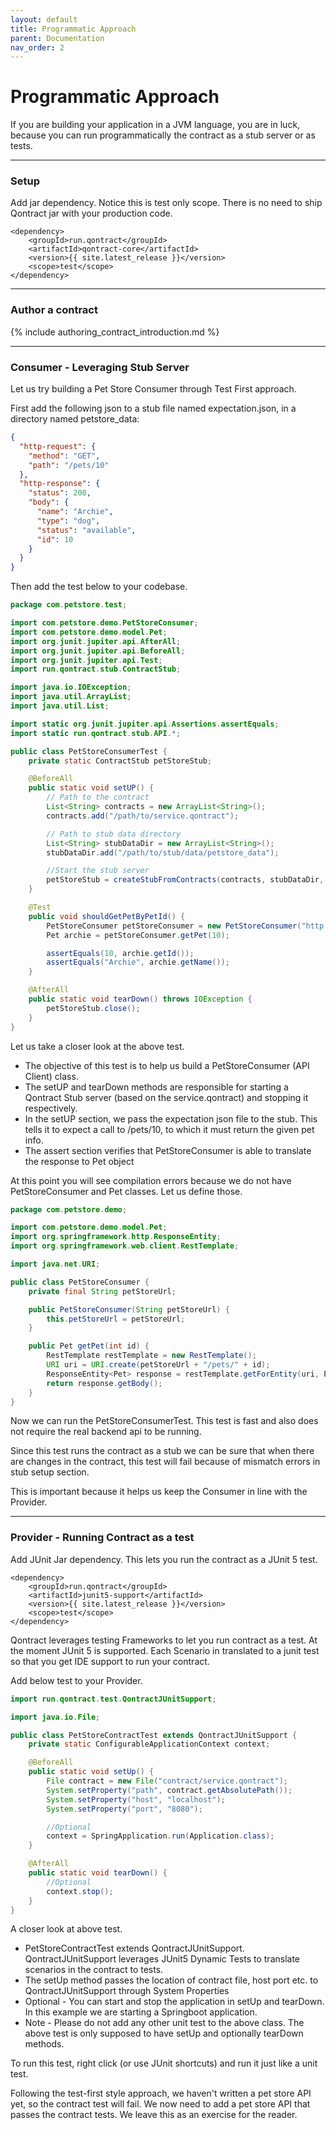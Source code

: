 ```yaml
---
layout: default
title: Programmatic Approach
parent: Documentation
nav_order: 2
---
```

Programmatic Approach
=====================

If you are building your application in a JVM language, you are in luck, because you can run programmatically the contract as a stub server or as tests.

---

### Setup

Add jar dependency. Notice this is test only scope. There is no need to ship Qontract jar with your production code.

```
<dependency>
    <groupId>run.qontract</groupId>
    <artifactId>qontract-core</artifactId>
    <version>{{ site.latest_release }}</version>
    <scope>test</scope>
</dependency>
```

---

### Author a contract

{% include authoring_contract_introduction.md %}

---

### Consumer - Leveraging Stub Server

Let us try building a Pet Store Consumer through Test First approach.

First add the following json to a stub file named expectation.json, in a directory named petstore_data:

```json
{
  "http-request": {
    "method": "GET",
    "path": "/pets/10"
  },
  "http-response": {
    "status": 200,
    "body": {
      "name": "Archie",
      "type": "dog",
      "status": "available",
      "id": 10
    }
  }
}
```

Then add the test below to your codebase.

```java
package com.petstore.test;

import com.petstore.demo.PetStoreConsumer;
import com.petstore.demo.model.Pet;
import org.junit.jupiter.api.AfterAll;
import org.junit.jupiter.api.BeforeAll;
import org.junit.jupiter.api.Test;
import run.qontract.stub.ContractStub;

import java.io.IOException;
import java.util.ArrayList;
import java.util.List;

import static org.junit.jupiter.api.Assertions.assertEquals;
import static run.qontract.stub.API.*;

public class PetStoreConsumerTest {
    private static ContractStub petStoreStub;

    @BeforeAll
    public static void setUP() {
        // Path to the contract
        List<String> contracts = new ArrayList<String>();
        contracts.add("/path/to/service.qontract");

        // Path to stub data directory
        List<String> stubDataDir = new ArrayList<String>();
        stubDataDir.add("/path/to/stub/data/petstore_data");

        //Start the stub server
        petStoreStub = createStubFromContracts(contracts, stubDataDir, "localhost", 9000);
    }

    @Test
    public void shouldGetPetByPetId() {
        PetStoreConsumer petStoreConsumer = new PetStoreConsumer("http://localhost:9000");
        Pet archie = petStoreConsumer.getPet(10);

        assertEquals(10, archie.getId());
        assertEquals("Archie", archie.getName());
    }

    @AfterAll
    public static void tearDown() throws IOException {
        petStoreStub.close();
    }
}
```

Let us take a closer look at the above test.
* The objective of this test is to help us build a PetStoreConsumer (API Client) class.
* The setUP and tearDown methods are responsible for starting a Qontract Stub server (based on the service.qontract) and stopping it respectively.
* In the setUP section, we pass the expectation json file to the stub. This tells it to expect a call to /pets/10, to which it must return the given pet info.
* The assert section verifies that PetStoreConsumer is able to translate the response to Pet object

At this point you will see compilation errors because we do not have PetStoreConsumer and Pet classes. Let us define those.

```java
package com.petstore.demo;

import com.petstore.demo.model.Pet;
import org.springframework.http.ResponseEntity;
import org.springframework.web.client.RestTemplate;

import java.net.URI;

public class PetStoreConsumer {
    private final String petStoreUrl;

    public PetStoreConsumer(String petStoreUrl) {
        this.petStoreUrl = petStoreUrl;
    }

    public Pet getPet(int id) {
        RestTemplate restTemplate = new RestTemplate();
        URI uri = URI.create(petStoreUrl + "/pets/" + id);
        ResponseEntity<Pet> response = restTemplate.getForEntity(uri, Pet.class);
        return response.getBody();
    }
}
```

Now we can run the PetStoreConsumerTest. This test is fast and also does not require the real backend api to be running.

Since this test runs the contract as a stub we can be sure that when there are changes in the contract, this test will fail because of mismatch errors in stub setup section.

This is important because it helps us keep the Consumer in line with the Provider.

---

### Provider - Running Contract as a test

Add JUnit Jar dependency. This lets you run the contract as a JUnit 5 test.

```
<dependency>
    <groupId>run.qontract</groupId>
    <artifactId>junit5-support</artifactId>
    <version>{{ site.latest_release }}</version>
    <scope>test</scope>
</dependency>
```

Qontract leverages testing Frameworks to let you run contract as a test.
At the moment JUnit 5 is supported. Each Scenario in translated to a junit test so that you get IDE support to run your contract.

Add below test to your Provider.

```java
import run.qontract.test.QontractJUnitSupport;

import java.io.File;

public class PetStoreContractTest extends QontractJUnitSupport {
    private static ConfigurableApplicationContext context;

    @BeforeAll
    public static void setUp() {
        File contract = new File("contract/service.qontract");
        System.setProperty("path", contract.getAbsolutePath());
        System.setProperty("host", "localhost");
        System.setProperty("port", "8080");

        //Optional
        context = SpringApplication.run(Application.class);
    }

    @AfterAll
    public static void tearDown() {
        //Optional
        context.stop();
    }
}
```

A closer look at above test.
* PetStoreContractTest extends QontractJUnitSupport. QontractJUnitSupport leverages JUnit5 Dynamic Tests to translate scenarios in the contract to tests.
* The setUp method passes the location of contract file, host port etc. to QontractJUnitSupport through System Properties
* Optional - You can start and stop the application in setUp and tearDown. In this example we are starting a Springboot application.
* Note - Please do not add any other unit test to the above class. The above test is only supposed to have setUp and optionally tearDown methods.

To run this test, right click (or use JUnit shortcuts) and run it just like a unit test.

Following the test-first style approach, we haven't written a pet store API yet, so the contract test will fail. We now need to add a pet store API that passes the contract tests. We leave this as an exercise for the reader.

